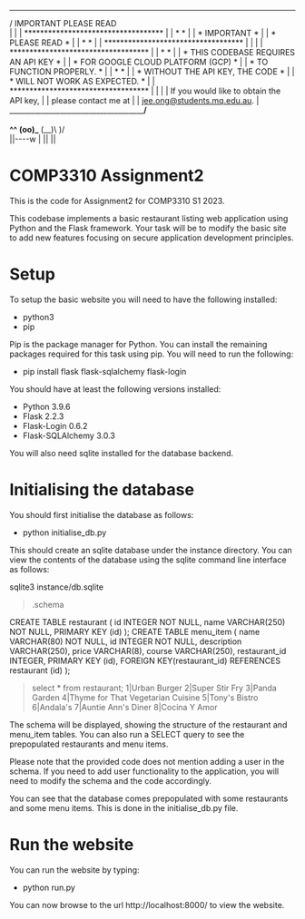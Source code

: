  _________________________________________
/ IMPORTANT PLEASE READ                    \
|                                         |
|   ***********************************   |
|  *                                   *  |
|  *             IMPORTANT             *  |
|  *            PLEASE READ            *  |
|  *                                   *  |
|   ***********************************   |
|                                         |
|  ***********************************    |
| *                                   *   |
| * THIS CODEBASE REQUIRES AN API KEY *   |
| * FOR GOOGLE CLOUD PLATFORM (GCP)   *   |
| * TO FUNCTION PROPERLY.            *   |
| *                                 *   |
| * WITHOUT THE API KEY, THE CODE    *   |
| * WILL NOT WORK AS EXPECTED.      *    |
| ***********************************    |
|                                         |
| If you would like to obtain the API key, |
| please contact me at                    |
| jee.ong@students.mq.edu.au.              |
\_________________________________________/
          \
           \
             ^__^
             (oo)\_______
             (__)\       )\/\
                 ||----w |
                 ||     ||


# COMP3310 Assignment2
This is the code for Assignment2 for COMP3310 S1 2023.

This codebase implements a basic restaurant listing web application using Python and the Flask framework. Your task will be to modify the basic site to add new features focusing on secure application development principles.

# Setup

To setup the basic website you will need to have the following installed:

- python3
- pip

Pip is the package manager for Python.  You can install the remaining packages required for this task using pip. You will need to run the following:

- pip install flask flask-sqlalchemy flask-login

You should have at least the following versions installed: 
- Python             3.9.6
- Flask              2.2.3
- Flask-Login        0.6.2
- Flask-SQLAlchemy   3.0.3

You will also need sqlite installed for the database backend.

# Initialising the database

You should first initialise the database as follows:
- python initialise_db.py

This should create an sqlite database under the instance directory. You can view the contents of the database using the sqlite command line interface as follows:

sqlite3 instance/db.sqlite
> .schema  

CREATE TABLE restaurant (
	id INTEGER NOT NULL, 
	name VARCHAR(250) NOT NULL, 
	PRIMARY KEY (id)
);
CREATE TABLE menu_item (
	name VARCHAR(80) NOT NULL, 
	id INTEGER NOT NULL, 
	description VARCHAR(250), 
	price VARCHAR(8), 
	course VARCHAR(250), 
	restaurant_id INTEGER, 
	PRIMARY KEY (id), 
	FOREIGN KEY(restaurant_id) REFERENCES restaurant (id)
);
> select * from restaurant;
1|Urban Burger
2|Super Stir Fry
3|Panda Garden
4|Thyme for That Vegetarian Cuisine 
5|Tony's Bistro 
6|Andala's
7|Auntie Ann's Diner 
8|Cocina Y Amor 

The schema will be displayed, showing the structure of the restaurant and menu_item tables. You can also run a SELECT query to see the prepopulated restaurants and menu items.

Please note that the provided code does not mention adding a user in the schema. If you need to add user functionality to the application, you will need to modify the schema and the code accordingly.

You can see that the database comes prepopulated with some restaurants and some menu items. This is done in the initialise_db.py file.

# Run the website

You can run the website by typing:

- python run.py

You can now browse to the url http://localhost:8000/ to view the website.
